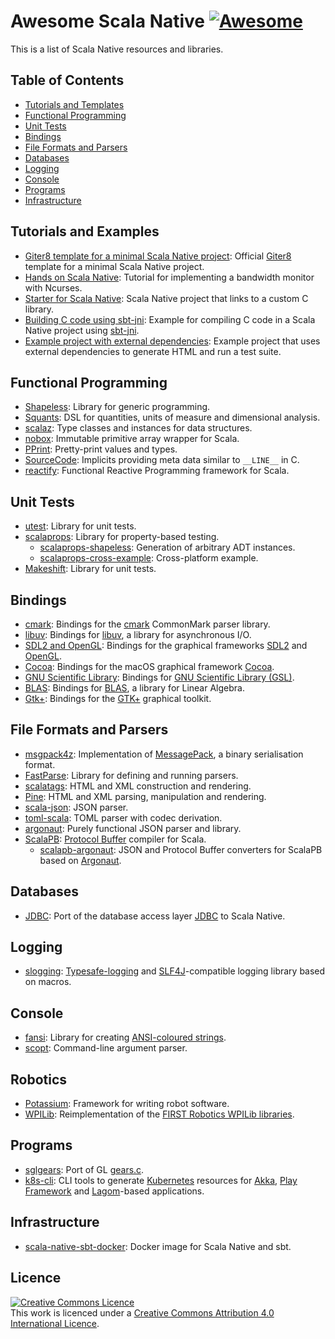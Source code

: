 # Awesome Scala Native [![Awesome](https://awesome.re/badge.svg)](https://awesome.re)

This is a list of Scala Native resources and libraries.

## Table of Contents
* [Tutorials and Templates](#tutorials-and-templates)
* [Functional Programming](#functional-programming)
* [Unit Tests](#unit-tests)
* [Bindings](#bindings)
* [File Formats and Parsers](#file-formats-and-parsers)
* [Databases](#databases)
* [Logging](#logging)
* [Console](#console)
* [Programs](#programs)
* [Infrastructure](#infrastructure)

## Tutorials and Examples
* [Giter8 template for a minimal Scala Native project](https://github.com/scala-native/scala-native.g8): Official [Giter8](http://www.foundweekends.org/giter8/) template for a minimal Scala Native project.
* [Hands on Scala Native](https://github.com/MasseGuillaume/hands-on-scala-native): Tutorial for implementing a bandwidth monitor with Ncurses.
* [Starter for Scala Native](https://github.com/GnaneshKunal/scala-native-starter): Scala Native project that links to a custom C library.
* [Building C code using sbt-jni](https://github.com/nadavwr/scala-native-sbt-jni-example): Example for compiling C code in a Scala Native project using [sbt-jni](https://github.com/jodersky/sbt-jni).
* [Example project with external dependencies](https://github.com/lihaoyi/scala-native-example-app): Example project that uses external dependencies to generate HTML and run a test suite.

## Functional Programming
* [Shapeless](https://github.com/milessabin/shapeless): Library for generic programming.
* [Squants](https://github.com/typelevel/squants): DSL for quantities, units of measure and dimensional analysis.
* [scalaz](https://github.com/scalaz/scalaz): Type classes and instances for data structures.
* [nobox](https://github.com/xuwei-k/nobox): Immutable primitive array wrapper for Scala.
* [PPrint](https://github.com/lihaoyi/PPrint): Pretty-print values and types.
* [SourceCode](https://github.com/lihaoyi/sourcecode): Implicits providing meta data similar to `__LINE__` in C.
* [reactify](https://github.com/outr/reactify): Functional Reactive Programming framework for Scala.

## Unit Tests
* [utest](https://github.com/lihaoyi/utest): Library for unit tests.
* [scalaprops](https://github.com/scalaprops/scalaprops): Library for property-based testing.
    * [scalaprops-shapeless](https://github.com/scalaprops/scalaprops-shapeless): Generation of arbitrary ADT instances.
    * [scalaprops-cross-example](https://github.com/scalaprops/scalaprops-cross-example): Cross-platform example.
* [Makeshift](https://github.com/nadavwr/makeshift): Library for unit tests.

## Bindings
* [cmark](https://github.com/sparsetech/cmark-scala): Bindings for the [cmark](https://github.com/commonmark/cmark) CommonMark parser library.
* [libuv](https://github.com/TimothyKlim/scala-native-libuv): Bindings for [libuv](https://github.com/libuv/libuv), a library for asynchronous I/O.
* [SDL2 and OpenGL](https://github.com/regb/scalanative-graphics-bindings): Bindings for the graphical frameworks [SDL2](https://www.libsdl.org/) and [OpenGL](https://www.opengl.org/).
* [Cocoa](https://github.com/jokade/scalanative-cocoa): Bindings for the macOS graphical framework [Cocoa](https://en.wikipedia.org/wiki/Cocoa_(API)).
* [GNU Scientific Library](https://github.com/ruivieira/scala-gsl): Bindings for [GNU Scientific Library (GSL)](https://www.gnu.org/software/gsl/).
* [BLAS](https://github.com/ekrich/scala-native-ml): Bindings for [BLAS](http://www.netlib.org/blas/), a library for Linear Algebra.
* [Gtk+](https://github.com/jokade/scalanative-gtk): Bindings for the [GTK+](https://www.gtk.org/) graphical toolkit.

## File Formats and Parsers
* [msgpack4z](https://github.com/msgpack4z/msgpack4z-native): Implementation of [MessagePack](https://msgpack.org/), a binary serialisation format.
* [FastParse](https://github.com/lihaoyi/fastparse): Library for defining and running parsers.
* [scalatags](https://github.com/lihaoyi/scalatags): HTML and XML construction and rendering.
* [Pine](https://github.com/sparsetech/pine): HTML and XML parsing, manipulation and rendering.
* [scala-json](https://github.com/MediaMath/scala-json): JSON parser.
* [toml-scala](https://github.com/sparsetech/toml-scala): TOML parser with codec derivation.
* [argonaut](https://github.com/argonaut-io/argonaut): Purely functional JSON parser and library.
* [ScalaPB](https://github.com/scalapb/ScalaPB): [Protocol Buffer](https://developers.google.com/protocol-buffers/) compiler for Scala.
    * [scalapb-argonaut](https://github.com/scalapb-json/scalapb-argonaut): JSON and Protocol Buffer converters for ScalaPB based on [Argonaut](http://argonaut.io/).

## Databases
* [JDBC](https://github.com/jokade/scalanative-jdbc): Port of the database access layer [JDBC](https://en.wikipedia.org/wiki/Java_Database_Connectivity) to Scala Native.

## Logging
* [slogging](https://github.com/jokade/slogging): [Typesafe-logging](https://github.com/lightbend/scala-logging) and [SLF4J](https://www.slf4j.org/)-compatible logging library based on macros.

## Console
* [fansi](https://github.com/lihaoyi/fansi): Library for creating [ANSI-coloured strings](https://en.wikipedia.org/wiki/ANSI_escape_code).
* [scopt](https://github.com/scopt/scopt): Command-line argument parser.

## Robotics
* [Potassium](https://github.com/Team846/potassium): Framework for writing robot software.
* [WPILib](https://github.com/Team846/scala-native-wpilib): Reimplementation of the [FIRST Robotics WPILib libraries](http://first.wpi.edu/FRC/roborio/release/docs/java/).

## Programs
* [sglgears](https://github.com/Milyardo/sglgears): Port of GL [gears.c](https://github.com/JoakimSoderberg/mesademos/blob/master/src/xdemos/glxgears.c).
* [k8s-cli](https://github.com/fsat/k8s-cli): CLI tools to generate [Kubernetes](https://kubernetes.io/) resources for [Akka](https://akka.io/), [Play Framework](https://www.playframework.com/) and [Lagom](https://www.lagomframework.com/)-based applications.

## Infrastructure
* [scala-native-sbt-docker](https://github.com/ScalaWilliam/scala-native-sbt-docker): Docker image for Scala Native and sbt.

## Licence
<a rel="licence" href="http://creativecommons.org/licenses/by/4.0/"><img alt="Creative Commons Licence" style="border-width:0" src="https://mirrors.creativecommons.org/presskit/buttons/88x31/svg/by.svg" /></a><br />This work is licenced under a <a rel="licence" href="http://creativecommons.org/licenses/by/4.0/">Creative Commons Attribution 4.0 International Licence</a>.
